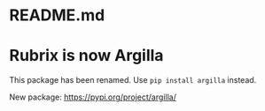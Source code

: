# README.md
# Rubrix is now Argilla

This package has been renamed. Use `pip install argilla` instead.

New package: https://pypi.org/project/argilla/
